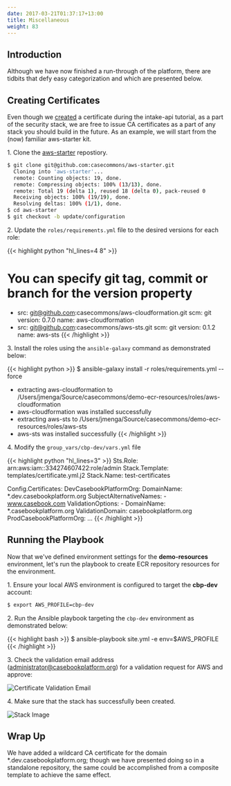 ```yaml
---
date: 2017-03-21T01:37:17+13:00
title: Miscellaneous
weight: 83
---
```


## Introduction

Although we have now finished a run-through of the platform, there are tidbits that defy easy categorization and which are presented below.

## Creating Certificates

Even though we [created](///aws-docs/intake-api/#creating-a-certificate) a certificate during the intake-api tutorial, as a part of the security stack, we are free to issue CA certificates as a part of any stack you should build in the future. As an example, we will start from the (now) familiar aws-starter kit.

1\. Clone the [aws-starter](https://github.com/casecommons/aws-starter) repostiory.

```bash
$ git clone git@github.com:casecommons/aws-starter.git
  Cloning into 'aws-starter'...
  remote: Counting objects: 19, done.
  remote: Compressing objects: 100% (13/13), done.
  remote: Total 19 (delta 1), reused 18 (delta 0), pack-reused 0
  Receiving objects: 100% (19/19), done.
  Resolving deltas: 100% (1/1), done.
$ cd aws-starter
$ git checkout -b update/configuration
```

2\.  Update the `roles/requirements.yml` file to the desired versions for each role:

{{< highlight python "hl_lines=4 8" >}}
# You can specify git tag, commit or branch for the version property
- src: git@github.com:casecommons/aws-cloudformation.git
  scm: git
  version: 0.7.0
  name: aws-cloudformation
- src: git@github.com:casecommons/aws-sts.git
  scm: git
  version: 0.1.2
  name: aws-sts
{{< /highlight >}}

3\.  Install the roles using the `ansible-galaxy` command as demonstrated below:

{{< highlight python >}}
$ ansible-galaxy install -r roles/requirements.yml --force
- extracting aws-cloudformation to /Users/jmenga/Source/casecommons/demo-ecr-resources/roles/aws-cloudformation
- aws-cloudformation was installed successfully
- extracting aws-sts to /Users/jmenga/Source/casecommons/demo-ecr-resources/roles/aws-sts
- aws-sts was installed successfully
{{< /highlight >}}

4\.  Modify the `group_vars/cbp-dev/vars.yml` file

{{< highlight python "hl_lines=3" >}}
Sts.Role: arn:aws:iam::334274607422:role/admin
Stack.Template: templates/certificate.yml.j2
Stack.Name: test-certificates

Config.Certificates:
  DevCasebookPlatformOrg:
    DomainName: *.dev.casebookplatform.org
    SubjectAlternativeNames:
      - www.casebook.com
    ValidationOptions:
      - DomainName: *.casebookplatform.org
        ValidationDomain: casebookplatform.org
  ProdCasebookPlatformOrg:
    ...
{{< /highlight >}}


## Running the Playbook

Now that we've defined environment settings for the **demo-resources** environment, let's run the playbook to create ECR repository resources for the environment.

1\. Ensure your local AWS environment is configured to target the **cbp-dev** account:

```bash
$ export AWS_PROFILE=cbp-dev
```

2\. Run the Ansible playbook targeting the `cbp-dev` environment as demonstrated below:

{{< highlight bash >}}
$ ansible-playbook site.yml -e env=$AWS_PROFILE
{{< /highlight >}}

3\. Check the validation email address (administrator@casebookplatform.org) for a validation request for AWS and approve:

![Certificate Validation Email](/images/acm-email.png)

4\. Make sure that the stack has successfully been created.

![Stack Image](/images/aws-starter-stack.png)

## Wrap Up

We have added a wildcard CA certificate for the domain *.dev.casebookplatform.org; though we have presented doing so in a standalone repository, the same could be accomplished from a composite template to achieve the same effect.

